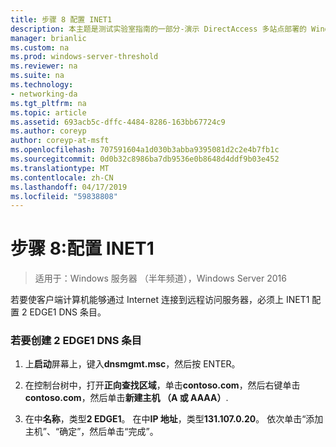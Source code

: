 ```yaml
---
title: 步骤 8 配置 INET1
description: 本主题是测试实验室指南的一部分-演示 DirectAccess 多站点部署的 Windows Server 2016
manager: brianlic
ms.custom: na
ms.prod: windows-server-threshold
ms.reviewer: na
ms.suite: na
ms.technology:
- networking-da
ms.tgt_pltfrm: na
ms.topic: article
ms.assetid: 693acb5c-dffc-4484-8286-163bb67724c9
ms.author: coreyp
author: coreyp-at-msft
ms.openlocfilehash: 707591604a1d030b3abba9395081d2c2e4b7fb1c
ms.sourcegitcommit: 0d0b32c8986ba7db9536e0b8648d4ddf9b03e452
ms.translationtype: MT
ms.contentlocale: zh-CN
ms.lasthandoff: 04/17/2019
ms.locfileid: "59838808"
---
```

# <a name="step-8-configure-inet1"></a>步骤 8:配置 INET1

>适用于：Windows 服务器 （半年频道），Windows Server 2016

若要使客户端计算机能够通过 Internet 连接到远程访问服务器，必须上 INET1 配置 2 EDGE1 DNS 条目。  
  
### <a name="to-create-the-2-edge1-dns-entry"></a>若要创建 2 EDGE1 DNS 条目  
  
1.  上**启动**屏幕上，键入**dnsmgmt.msc**，然后按 ENTER。  
  
2.  在控制台树中，打开**正向查找区域**，单击**contoso.com**，然后右键单击**contoso.com**，然后单击**新建主机 （A 或 AAAA）**.  
  
3.  在中**名称**，类型**2 EDGE1**。 在中**IP 地址**，类型**131.107.0.20**。 依次单击“添加主机”、“确定”，然后单击“完成”。  
  


